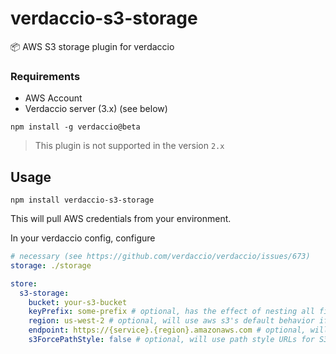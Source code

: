 # verdaccio-s3-storage

📦 AWS S3 storage plugin for verdaccio 

### Requirements

* AWS Account
* Verdaccio server (3.x) (see below)

```
npm install -g verdaccio@beta
```

> This plugin is not supported in the version `2.x`

## Usage

```
npm install verdaccio-s3-storage
```

This will pull AWS credentials from your environment.

In your verdaccio config, configure

```yaml
# necessary (see https://github.com/verdaccio/verdaccio/issues/673)
storage: ./storage

store:
  s3-storage:
    bucket: your-s3-bucket
    keyPrefix: some-prefix # optional, has the effect of nesting all files in a subdirectory
    region: us-west-2 # optional, will use aws s3's default behavior if not specified
    endpoint: https://{service}.{region}.amazonaws.com # optional, will use aws s3's default behavior if not specified
    s3ForcePathStyle: false # optional, will use path style URLs for S3 objects
```
